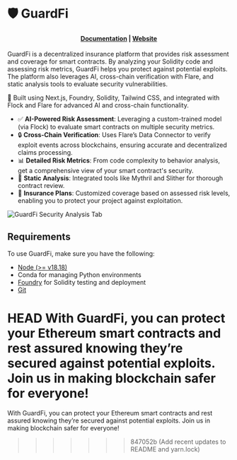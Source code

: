 # 🛡️ GuardFi

<h4 align="center">
  <a href="https://GuardFi.io/docs">Documentation</a> |
  <a href="https://GuardFi.io">Website</a>
</h4>

GuardFi is a decentralized insurance platform that provides risk assessment and coverage for smart contracts. By analyzing your Solidity code and assessing risk metrics, GuardFi helps you protect against potential exploits. The platform also leverages AI, cross-chain verification with Flare, and static analysis tools to evaluate security vulnerabilities.

🚀 Built using Next.js, Foundry, Solidity, Tailwind CSS, and integrated with Flock and Flare for advanced AI and cross-chain functionality.

- ✅ **AI-Powered Risk Assessment**: Leveraging a custom-trained model (via Flock) to evaluate smart contracts on multiple security metrics.
- 🔒 **Cross-Chain Verification**: Uses Flare’s Data Connector to verify exploit events across blockchains, ensuring accurate and decentralized claims processing.
- 📊 **Detailed Risk Metrics**: From code complexity to behavior analysis, get a comprehensive view of your smart contract's security.
- 📝 **Static Analysis**: Integrated tools like Mythril and Slither for thorough contract review.
- 💼 **Insurance Plans**: Customized coverage based on assessed risk levels, enabling you to protect your project against exploitation.

![GuardFi Security Analysis Tab](https://your-image-url.com/GuardFi-analysis.png)

## Requirements

To use GuardFi, make sure you have the following:

- [Node (>= v18.18)](https://nodejs.org/en/download/)
- Conda for managing Python environments
- [Foundry](https://getfoundry.sh/) for Solidity testing and deployment
- [Git](https://git-scm.com/downloads)

HEAD
With GuardFi, you can protect your Ethereum smart contracts and rest assured knowing they’re secured against potential exploits. Join us in making blockchain safer for everyone!
=======
With GuardFi, you can protect your Ethereum smart contracts and rest assured knowing they’re secured against potential exploits. Join us in making blockchain safer for everyone!
>>>>>>> 847052b (Add recent updates to README and yarn.lock)
